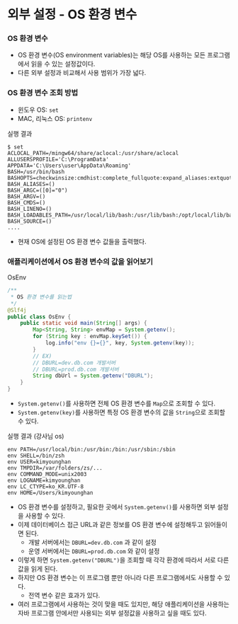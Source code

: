 # 외부 설정 - OS 환경 변수

### OS 환경 변수

- OS 환경 변수(OS environment variables)는 해당 OS를 사용하는 모든 프로그램에서 읽을 수 있는 설정값이다.
- 다른 외부 설정과 비교해서 사용 범위가 가장 넓다.

### OS 환경 변수 조회 방법

- 윈도우 OS: ``set``
- MAC, 리눅스 OS: ``printenv``

실행 결과
```text
$ set
ACLOCAL_PATH=/mingw64/share/aclocal:/usr/share/aclocal
ALLUSERSPROFILE='C:\ProgramData'
APPDATA='C:\Users\user\AppData\Roaming'
BASH=/usr/bin/bash
BASHOPTS=checkwinsize:cmdhist:complete_fullquote:expand_aliases:extquote:force_fignore:globasciiranges:globskipdots:hostcomplete:interactive_comments:login_shell:patsub_replacement:progcomp:promptvars:sourcepath
BASH_ALIASES=()
BASH_ARGC=([0]="0")
BASH_ARGV=()
BASH_CMDS=()
BASH_LINENO=()
BASH_LOADABLES_PATH=/usr/local/lib/bash:/usr/lib/bash:/opt/local/lib/bash:/usr/pkg/lib/bash:/opt/pkg/lib/bash:.
BASH_SOURCE=()
....
```
- 현재 OS에 설정된 OS 환경 변수 값들을 출력했다.

### 애플리케이션에서 OS 환경 변수의 값을 읽어보기 

OsEnv 
```java
/**
 * OS 환경 변수를 읽는법
 */
@Slf4j
public class OsEnv {
    public static void main(String[] args) {
        Map<String, String> envMap = System.getenv();
        for (String key : envMap.keySet()) {
            log.info("env {}={}", key, System.getenv(key));
        }
        // EX)
        // DBURL=dev.db.com 개발서버
        // DBURL=prod.db.com 개발서버
        String dbUrl = System.getenv("DBURL");
    }
}
```
- ``System.getenv()``를 사용하면 전체 OS 환경 변수를 ``Map``으로 조회할 수 있다.
- ``System.getenv(key)``를 사용하면 특정 OS 환경 변수의 값을 ``String``으로 조회할 수 있다.

실행 결과 (강사님 os)
```text
env PATH=/usr/local/bin:/usr/bin:/bin:/usr/sbin:/sbin
env SHELL=/bin/zsh
env USER=kimyounghan
env TMPDIR=/var/folders/zs/...
env COMMAND_MODE=unix2003
env LOGNAME=kimyounghan
env LC_CTYPE=ko_KR.UTF-8
env HOME=/Users/kimyounghan
```
- OS 환경 변수를 설정하고, 필요한 곳에서 ``System.getenv()``를 사용하면 외부 설정을 사용할 수 있다.
- 이제 데이터베이스 접근 URL과 같은 정보를 OS 환경 변수에 설정해두고 읽어들이면 된다.
  - 개발 서버에서는 ``DBURL=dev.db.com`` 과 같이 설정
  - 운영 서버에서는 ``DBURL=prod.db.com`` 와 같이 설정
- 이렇게 하면 ``System.getenv("DBURL")``을 조회할 때 각각 환경에 따라서 서로 다른 값을 읽게 된다.
- 하지만 OS 환경 변수는 이 프로그램 뿐만 아니라 다른 프로그램에서도 사용할 수 있다.
  - 전역 변수 같은 효과가 있다.
- 여러 프로그램에서 사용하는 것이 맞을 때도 있지만, 해당 애플리케이션을 사용하는 자바 프로그램 안에서만 
  사용되는 외부 설정값을 사용하고 싶을 때도 있다.
